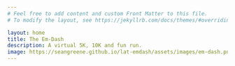 ```yaml
---
# Feel free to add content and custom Front Matter to this file.
# To modify the layout, see https://jekyllrb.com/docs/themes/#overriding-theme-defaults

layout: home
title: The Em-Dash
description: A virtual 5K, 10K and fun run.
image: https://seangreene.github.io/lat-emdash/assets/images/em-dash.png
---
```

